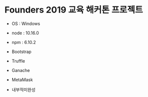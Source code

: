 # Founders 2019 교육 해커톤 프로젝트
- OS : Windows
- node : 10.16.0
- npm : 6.10.2
- Bootstrap
- Truffle
- Ganache
- MetaMask

- 내부적미완성